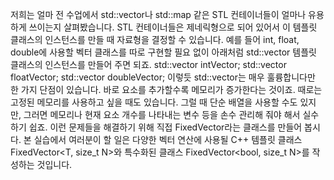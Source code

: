 저희는 얼마 전 수업에서 std::vector나 std::map 같은 STL 컨테이너들이 얼마나 유용하게 쓰이는지 살펴봤습니다. STL 컨테이너들은 제네릭형으로 되어 있어서 이 템플릿 클래스의 인스턴스를 만들 때 자료형을 결정할 수 있습니다. 예를 들어 int, float, double에 사용할 벡터 클래스를 따로 구현할 필요 없이 아래처럼 std::vector 템플릿 클래스의 인스턴스를 만들어 주면 되죠.
std::vector<int> intVector;
std::vector<float> floatVector;
std::vector<double> doubleVector;
이렇듯 std::vector는 매우 훌륭합니다만 한 가지 단점이 있습니다. 바로 요소를 추가할수록 메모리가 증가한다는 것이죠. 때로는 고정된 메모리를 사용하고 싶을 때도 있습니다. 그럴 때 단순 배열을 사용할 수도 있지만, 그러면 메모리나 현재 요소 개수를 나타내는 변수 등을 손수 관리해 줘야 해서 실수하기 쉽죠. 이런 문제들을 해결하기 위해 직접 FixedVector라는 클래스를 만들어 봅시다.
본 실습에서 여러분이 할 일은 다양한 벡터 연산에 사용될 C++ 템플릿 클래스 FixedVector<T, size_t N>와 특수화된 클래스 FixedVector<bool, size_t N>를 작성하는 것입니다.
